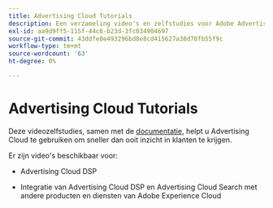 ```yaml
---
title: Advertising Cloud Tutorials
description: Een verzameling video's en zelfstudies voor Adobe Advertising Cloud.
exl-id: aa9d9ff5-115f-44c6-b23d-3fc034904697
source-git-commit: 43ddfe0e493296bd8e8cd415627a38d78fb55f9c
workflow-type: tm+mt
source-wordcount: '63'
ht-degree: 0%

---
```


# Advertising Cloud Tutorials

Deze videozelfstudies, samen met de [documentatie](https://experienceleague.adobe.com/docs/advertising-cloud.html), helpt u Advertising Cloud te gebruiken om sneller dan ooit inzicht in klanten te krijgen.

Er zijn video&#39;s beschikbaar voor:

* Advertising Cloud DSP

* Integratie van Advertising Cloud DSP en Advertising Cloud Search met andere producten en diensten van Adobe Experience Cloud

<!--
See other -learn tutorials landing pages to get ideas for additional content
-->
